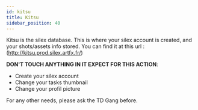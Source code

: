 ```yaml
---
id: kitsu
title: Kitsu
sidebar_position: 40
---
```

Kitsu is the silex database. This is where your silex account is created, and your shots/assets info stored.
You can find it at this url : (http://kitsu.prod.silex.artfx.fr/)               

**DON'T TOUCH ANYTHING IN IT EXPECT FOR THIS ACTION**:
- Create your silex account
- Change your tasks thumbnail
- Change your profil picture

For any other needs, please ask the TD Gang before.